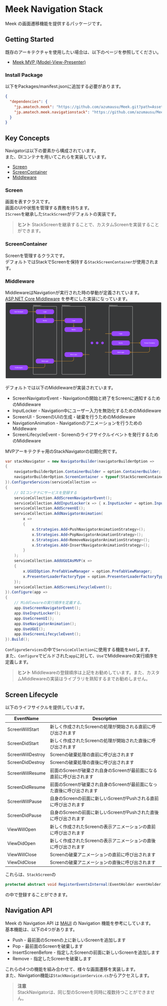 # Meek Navigation Stack

Meek の画面遷移機能を提供するパッケージです。

## Getting Started
既存のアーキテクチャを使用したい場合は、以下のページを参照してください。
* [Meek MVP (Model-View-Presenter)](../Meek.MVP/README.md) 

### Install Package

以下をPackages/manifest.jsonに追加する必要があります。
```json
{
  "dependencies": {
    "jp.amatech.meek": "https://github.com/azumausu/Meek.git?path=Assets/Packages/Meek",
    "jp.amatech.meek.navigationstack": "https://github.com/azumausu/Meek.git?path=Assets/Packages/Meek.NavigationStack"
  }
}
```

## Key Concepts
Navigatorは以下の要素から構成されています。  
また、DIコンテナを用いてこれらを実装しています。
* [Screen](#screen)
* [ScreenContainer](#screencontainer)
* [Middleware](#middleware)


### Screen
画面を表すクラスです。  
画面のUIや状態を管理する責務を持ちます。  
`IScreen`を継承した`StackScreen`がデフォルトの実装です。


> **ヒント**
> StackScreenを継承することで、カスタムScreenを実装することができます。

### ScreenContainer
Screenを管理するクラスです。  
デフォルトではStackでScreenを保持する`StackScreenContainer`が使用されます。

### Middleware
MiddlewareはNavigationが実行された時の挙動が定義されています。  
[ASP.NET Core Middleware](https://learn.microsoft.com/en-us/aspnet/core/fundamentals/middleware/?view=aspnetcore-7.0) を参考にした実装になっています。
![MiddlewareConcept](../../../Docs/Assets/MiddlewareConcept.png)

デフォルトでは以下のMiddlewareが実装されています。
* ScreenNavigatorEvent - Navigationの開始と終了をScreenに通知するためのMiddleware
* InputLocker - Navigation中にユーザー入力を無効化するためのMiddleware
* ScreenUI - ScreenのUIの生成・破棄を行うためのMiddleware
* NavigationAnimation - Navigationのアニメーションを行うためのMiddleware
* ScreenLifecycleEvent - Screenのライフサイクルイベントを発行するためのMiddleware

MVPアーキテクチャ用のStackNavigatorの初期化例です。
```csharp
var stackNavigator = new NavigatorBuilder(navigatorBuilderOption =>
{
    navigatorBuilderOption.ContainerBuilder = option.ContainerBuilder;
    navigatorBuilderOption.ScreenContainer = typeof(StackScreenContainer);
}).ConfigureServices(serviceCollection =>
{
    // DIコンテナにサービスを登録する
    serviceCollection.AddScreenNavigatorEvent();
    serviceCollection.AddInputLocker(x => { x.InputLocker = option.InputLocker; });
    serviceCollection.AddScreenUI();
    serviceCollection.AddNavigatorAnimation(
        x =>
        {
            x.Strategies.Add<PushNavigatorAnimationStrategy>();
            x.Strategies.Add<PopNavigatorAnimationStrategy>();
            x.Strategies.Add<RemoveNavigatorAnimationStrategy>();
            x.Strategies.Add<InsertNavigatorAnimationStrategy>();
        }
    );
    serviceCollection.AddUGUIAsMVP(x =>
    {
        x.UGUIOption.PrefabViewManager = option.PrefabViewManager;
        x.PresenterLoaderFactoryType = option.PresenterLoaderFactoryType;
    });
    serviceCollection.AddScreenLifecycleEvent();
}).Configure(app =>
{
    // Middlewareの実行順序を定義する。
    app.UseScreenNavigatorEvent();
    app.UseInputLocker();
    app.UseScreenUI();
    app.UseNavigatorAnimation();
    app.UseUGUI();
    app.UseScreenLifecycleEvent();
}).Build();
```
`ConfigureServices`の中で`ServiceCollection`に使用する機能を`Add`します。  
また、`Configure`でビルドされた`app`に対して、`Use`でMiddlewareの実行順序を定義します。  
> **ヒント**
> Middlewareの登録順序は上記をお勧めしています。また、カスタムMiddlewareの実装はライブラリを熟知するまでお勧めしません。

## Screen Lifecycle
以下のライフサイクルを提供しています。

| EventName         | Description                               |
|-------------------|-------------------------------------------|
| ScreenWillStart   | 新しく作成されたScreenの処理が開始される直前に呼び出されます         |
| ScreenDidStart    | 新しく作成されたScreenの処理が開始された直後に呼び出されます         |
| ScreenWillDestroy | Screenの破棄処理の直前に呼び出されます                    |
| ScreenDidDestroy  | Screenの破棄処理の直後に呼び出されます                    |
| ScreenWillResume  | 前面のScreenが破棄され自身のScreenが最前面になる直前に呼び出されます  |
| ScreenDidResume   | 前面のScreenが破棄され自身のScreenが最前面になった直後に呼び出されます |
| ScreenWillPause   | 自身のScreenの前面に新しいScreenがPushされる直前に呼び出されます  |
| ScreenDidPause    | 自身のScreenの前面に新しいScreenがPushされた直後に呼び出されます  |
| ViewWillOpen      | 新しく作成されたScreenの表示アニメーションの直前に呼び出されます       |
| ViewDidOpen       | 新しく作成されたScreenの表示アニメーションの直後に呼び出されます       |
| ViewWillClose     | Screenの破棄アニメーションの直前に呼び出されます               |
| ViewDidClose      | Screenの破棄アニメーションの直後に呼び出されます               |

これらは、`StackScreen`の
```csharp
protected abstract void RegisterEventsInternal(EventHolder eventHolder);
```
の中で登録することができます。  

## Navigation API
Meek の Navigation API は [MAUI](https://learn.microsoft.com/en-us/dotnet/maui/user-interface/pages/navigationpage?view=net-maui-7.0) の Navigation 機能を参考にしています。  
基本機能は、以下の4つがあります。
* Push - 最前面のScreenの上に新しいScreenを追加します
* Pop - 最前面のScreenを破棄します
* InsertScreenBefore - 指定したScreenの前面に新しいScreenを追加します
* Remove - 指定したScreenを破棄します

これらの4つの機能を組み合わせて、様々な画面遷移を実装します。  
また、Navigation機能は`StackNavigationService.cs`からアクセスします。

> **注意**  
> StackNavigatorは、同じ型のScreenを同時に複数持つことができません。